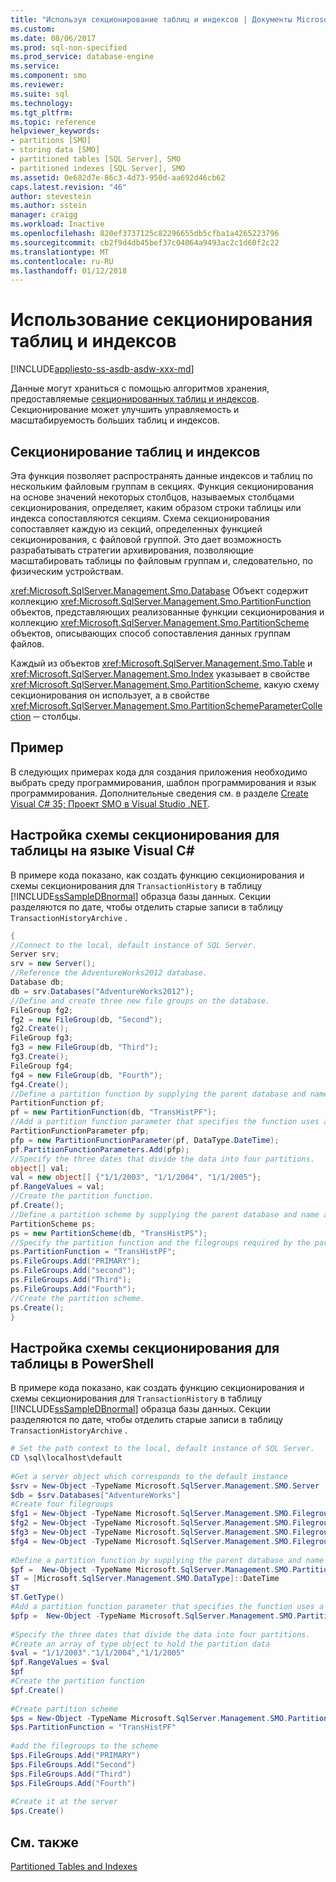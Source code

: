 ```yaml
---
title: "Используя секционирование таблиц и индексов | Документы Microsoft"
ms.custom: 
ms.date: 08/06/2017
ms.prod: sql-non-specified
ms.prod_service: database-engine
ms.service: 
ms.component: smo
ms.reviewer: 
ms.suite: sql
ms.technology: 
ms.tgt_pltfrm: 
ms.topic: reference
helpviewer_keywords:
- partitions [SMO]
- storing data [SMO]
- partitioned tables [SQL Server], SMO
- partitioned indexes [SQL Server], SMO
ms.assetid: 0e682d7e-86c3-4d73-950d-aa692d46cb62
caps.latest.revision: "46"
author: stevestein
ms.author: sstein
manager: craigg
ms.workload: Inactive
ms.openlocfilehash: 820ef3737125c82296655db5cfba1a4265223796
ms.sourcegitcommit: cb2f9d4db45bef37c04064a9493ac2c1d60f2c22
ms.translationtype: MT
ms.contentlocale: ru-RU
ms.lasthandoff: 01/12/2018
---
```

# <a name="using-table-and-index-partitioning"></a>Использование секционирования таблиц и индексов
[!INCLUDE[appliesto-ss-asdb-asdw-xxx-md](../../../includes/appliesto-ss-asdb-asdw-xxx-md.md)]

  Данные могут храниться с помощью алгоритмов хранения, предоставляемые [секционированных таблиц и индексов](../../../relational-databases/partitions/partitioned-tables-and-indexes.md). Секционирование может улучшить управляемость и масштабируемость больших таблиц и индексов.  
  
## <a name="index-and-table-partitioning"></a>Секционирование таблиц и индексов  
 Эта функция позволяет распространять данные индексов и таблиц по нескольким файловым группам в секциях. Функция секционирования на основе значений некоторых столбцов, называемых столбцами секционирования, определяет, каким образом строки таблицы или индекса сопоставляются секциям. Схема секционирования сопоставляет каждую из секций, определенных функцией секционирования, с файловой группой. Это дает возможность разрабатывать стратегии архивирования, позволяющие масштабировать таблицы по файловым группам и, следовательно, по физическим устройствам.  
  
 <xref:Microsoft.SqlServer.Management.Smo.Database> Объект содержит коллекцию <xref:Microsoft.SqlServer.Management.Smo.PartitionFunction> объектов, представляющих реализованные функции секционирования и коллекцию <xref:Microsoft.SqlServer.Management.Smo.PartitionScheme> объектов, описывающих способ сопоставления данных группам файлов.  
  
 Каждый из объектов <xref:Microsoft.SqlServer.Management.Smo.Table> и <xref:Microsoft.SqlServer.Management.Smo.Index> указывает в свойстве <xref:Microsoft.SqlServer.Management.Smo.PartitionScheme>, какую схему секционирования он использует, а в свойстве <xref:Microsoft.SqlServer.Management.Smo.PartitionSchemeParameterCollection> ─ столбцы.  
  
## <a name="example"></a>Пример  
 В следующих примерах кода для создания приложения необходимо выбрать среду программирования, шаблон программирования и язык программирования. Дополнительные сведения см. в разделе [Create Visual C# 35; Проект SMO в Visual Studio .NET](../../../relational-databases/server-management-objects-smo/how-to-create-a-visual-csharp-smo-project-in-visual-studio-net.md).  
  
## <a name="setting-up-a-partition-scheme-for-a-table-in-visual-c"></a>Настройка схемы секционирования для таблицы на языке Visual C#  
 В примере кода показано, как создать функцию секционирования и схемы секционирования для `TransactionHistory` в таблицу [!INCLUDE[ssSampleDBnormal](../../../includes/sssampledbnormal-md.md)] образца базы данных. Секции разделяются по дате, чтобы отделить старые записи в таблицу `TransactionHistoryArchive` .  
  
```csharp  
{   
//Connect to the local, default instance of SQL Server.   
Server srv;   
srv = new Server();   
//Reference the AdventureWorks2012 database.   
Database db;   
db = srv.Databases("AdventureWorks2012");   
//Define and create three new file groups on the database.   
FileGroup fg2;   
fg2 = new FileGroup(db, "Second");   
fg2.Create();   
FileGroup fg3;   
fg3 = new FileGroup(db, "Third");   
fg3.Create();   
FileGroup fg4;   
fg4 = new FileGroup(db, "Fourth");   
fg4.Create();   
//Define a partition function by supplying the parent database and name arguments in the constructor.   
PartitionFunction pf;   
pf = new PartitionFunction(db, "TransHistPF");   
//Add a partition function parameter that specifies the function uses a DateTime range type.   
PartitionFunctionParameter pfp;   
pfp = new PartitionFunctionParameter(pf, DataType.DateTime);   
pf.PartitionFunctionParameters.Add(pfp);   
//Specify the three dates that divide the data into four partitions.   
object[] val;   
val = new object[] {"1/1/2003", "1/1/2004", "1/1/2005"};   
pf.RangeValues = val;   
//Create the partition function.   
pf.Create();   
//Define a partition scheme by supplying the parent database and name arguments in the constructor.   
PartitionScheme ps;   
ps = new PartitionScheme(db, "TransHistPS");   
//Specify the partition function and the filegroups required by the partition scheme.   
ps.PartitionFunction = "TransHistPF";   
ps.FileGroups.Add("PRIMARY");   
ps.FileGroups.Add("second");   
ps.FileGroups.Add("Third");   
ps.FileGroups.Add("Fourth");   
//Create the partition scheme.   
ps.Create();   
}   
```  
  
## <a name="setting-up-a-partition-scheme-for-a-table-in-powershell"></a>Настройка схемы секционирования для таблицы в PowerShell  
 В примере кода показано, как создать функцию секционирования и схемы секционирования для `TransactionHistory` в таблицу [!INCLUDE[ssSampleDBnormal](../../../includes/sssampledbnormal-md.md)] образца базы данных. Секции разделяются по дате, чтобы отделить старые записи в таблицу `TransactionHistoryArchive` .  
  
```powershell  
# Set the path context to the local, default instance of SQL Server.  
CD \sql\localhost\default  
  
#Get a server object which corresponds to the default instance  
$srv = New-Object -TypeName Microsoft.SqlServer.Management.SMO.Server  
$db = $srv.Databases["AdventureWorks"]  
#Create four filegroups  
$fg1 = New-Object -TypeName Microsoft.SqlServer.Management.SMO.Filegroup -argumentlist $db, "First"  
$fg2 = New-Object -TypeName Microsoft.SqlServer.Management.SMO.Filegroup -argumentlist $db, "Second"  
$fg3 = New-Object -TypeName Microsoft.SqlServer.Management.SMO.Filegroup -argumentlist $db, "Third"  
$fg4 = New-Object -TypeName Microsoft.SqlServer.Management.SMO.Filegroup -argumentlist $db, "Fourth"  
  
#Define a partition function by supplying the parent database and name arguments in the constructor.  
$pf =  New-Object -TypeName Microsoft.SqlServer.Management.SMO.PartitionFunction -argumentlist $db, "TransHistPF"  
$T = [Microsoft.SqlServer.Management.SMO.DataType]::DateTime  
$T  
$T.GetType()  
#Add a partition function parameter that specifies the function uses a DateTime range type.  
$pfp =  New-Object -TypeName Microsoft.SqlServer.Management.SMO.PartitionFunctionParameter -argumentlist $pf, $T  
  
#Specify the three dates that divide the data into four partitions.   
#Create an array of type object to hold the partition data  
$val = "1/1/2003"."1/1/2004","1/1/2005"  
$pf.RangeValues = $val  
$pf  
#Create the partition function  
$pf.Create()  
  
#Create partition scheme  
$ps = New-Object -TypeName Microsoft.SqlServer.Management.SMO.PartitionScheme -argumentlist $db, "TransHistPS"  
$ps.PartitionFunction = "TransHistPF"  
  
#add the filegroups to the scheme   
$ps.FileGroups.Add("PRIMARY")  
$ps.FileGroups.Add("Second")  
$ps.FileGroups.Add("Third")  
$ps.FileGroups.Add("Fourth")  
  
#Create it at the server  
$ps.Create()  
```  
  
## <a name="see-also"></a>См. также  
 [Partitioned Tables and Indexes](../../../relational-databases/partitions/partitioned-tables-and-indexes.md)  
  
  
